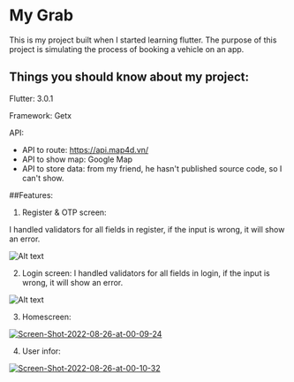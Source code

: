 # My Grab

This is my project built when I started learning flutter. The purpose of this project is simulating the process of booking a vehicle on an app.

## Things you should know about my project:
Flutter: 3.0.1

Framework: Getx

API:
- API to route: https://api.map4d.vn/
- API to show map: Google Map
- API to store data: from my friend, he hasn't published source code, so I can't show.

##Features:
1. Register & OTP screen:

I handled validators for all fields in register, if the input is wrong, it will show an error.

![Alt text](https://im4.ezgif.com/tmp/ezgif-4-5849e91acc.gif "Register&OTP")

2. Login screen:
I handled validators for all fields in login, if the input is wrong, it will show an error.

![Alt text](https://im4.ezgif.com/tmp/ezgif-4-f67b349765.gif "Login")


3. Homescreen:

<a href="https://ibb.co/VCj2JLd"><img src="https://i.ibb.co/X52SjW9/Screen-Shot-2022-08-26-at-00-09-24.png" alt="Screen-Shot-2022-08-26-at-00-09-24" border="0"></a>

4. User infor:

<a href="https://ibb.co/TKWRBhR"><img src="https://i.ibb.co/6vXbRsb/Screen-Shot-2022-08-26-at-00-10-32.png" alt="Screen-Shot-2022-08-26-at-00-10-32" border="0"></a>

<!-- 5. I don't know what this screen is called, but i also did effect as analogous as the Gojek app:

![Alt text](https://im.ezgif.com/tmp/ezgif-1-732d42bf51.gif) -->
